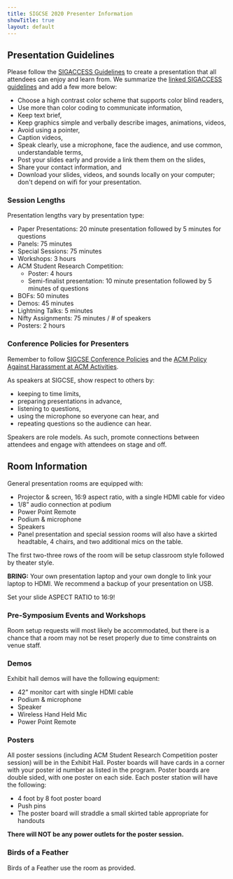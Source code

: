 ```yaml
---
title: SIGCSE 2020 Presenter Information
showTitle: true
layout: default
---
```

## Presentation Guidelines

Please follow the [SIGACCESS Guidelines](http://www.sigaccess.org/welcome-to-sigaccess/resources/accessible-presentation-guide/) to create a presentation that all attendees can enjoy and learn from.  We summarize the [linked SIGACCESS guidelines](http://www.sigaccess.org/welcome-to-sigaccess/resources/accessible-presentation-guide/) and add a few more below:

* Choose a high contrast color scheme that supports color blind readers,
* Use more than color coding to communicate information,
* Keep text brief,
* Keep graphics simple and verbally describe images, animations, videos,
* Avoid using a pointer,
* Caption videos,
* Speak clearly, use a microphone, face the audience, and use common, understandable terms,
* Post your slides early and provide a link them them on the slides,
* Share your contact information, and
* Download your slides, videos, and sounds locally on your computer; don't depend on wifi for your presentation.

### Session Lengths
Presentation lengths vary by presentation type:

* Paper Presentations: 20 minute presentation followed by 5 minutes for questions
* Panels: 75 minutes
* Special Sessions: 75 minutes
* Workshops: 3 hours
* ACM Student Research Competition:
    * Poster: 4 hours
	* Semi-finalist presentation: 10 minute presentation followed by 5 minutes of questions
* BOFs: 50 minutes
* Demos: 45 minutes
* Lightning Talks: 5 minutes
* Nifty Assignments: 75 minutes / # of speakers
* Posters: 2 hours

### Conference Policies for Presenters

Remember to follow [SIGCSE Conference Policies](https://sigcse2020.sigcse.org/attendees/policies.html) and the [ACM Policy Against Harassment at ACM Activities](https://www.acm.org/about-acm/policy-against-harassment). 

As speakers at SIGCSE, show respect to others by:

* keeping to time limits,
* preparing presentations in advance,
* listening to questions,
* using the microphone so everyone can hear, and
* repeating questions so the audience can hear.

Speakers are role models.  As such, promote connections between attendees and engage with attendees on stage and off.

## Room Information

General presentation rooms are equipped with:

* Projector & screen, 16:9 aspect ratio, with a single HDMI cable for video
* 1/8” audio connection at podium
* Power Point Remote
* Podium & microphone
* Speakers
* Panel presentation and special session rooms will also have a skirted headtable, 4 chairs, and two additional mics on the table.

The first two-three rows of the room will be setup classroom style followed by theater style.

__BRING:__ Your own presentation laptop and your own dongle to link your laptop to HDMI.  We recommend a backup of your presentation on USB. 

Set your slide ASPECT RATIO to 16:9!

### Pre-Symposium Events and Workshops

Room setup requests will most likely be accommodated, but there is a chance that a room may not be reset properly due to time constraints on venue staff.  

### Demos

Exhibit hall demos will have the following equipment:

* 42" monitor cart with single HDMI cable
* Podium & microphone
* Speaker
* Wireless Hand Held Mic
* Power Point Remote

### Posters

All poster sessions (including ACM Student Research Competition poster session) will be in the Exhibit Hall.  Poster boards will have cards in a corner with your poster id number as listed in the program.  Poster boards are double sided, with one poster on each side.  Each poster station will have the following:

* 4 foot by 8 foot poster board
* Push pins
* The poster board will straddle a small skirted table appropriate for handouts 

__There will NOT be any power outlets for the poster session.__


### Birds of a Feather

Birds of a Feather use the room as provided.